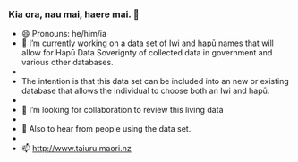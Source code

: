 ### Kia ora, nau mai, haere mai. 👋
- 😄 Pronouns: he/him/ia
- 🔭 I’m currently working on a data set of Iwi and hapū names that will allow for Hapū Data Soverignty of collected data in government and various other databases.
- 
- The intention is that this data set can be included into an new or existing database that allows the individual to choose both an Iwi and hapū.
- 
- 🤔 I’m looking for collaboration to review this living data
- 
- 👯 Also to hear from people using the data set.
- 
- 📫 http://www.taiuru.maori.nz
<!--
**ktaiuru/ktaiuru** is a ✨ _special_ ✨ repository because its `README.md` (this file) appears on your GitHub profile.

Here are some ideas to get you started:
- 🤔 I’m looking for help with ...
- 💬 Ask me about ...


- ⚡ Fun fact: ...
- 🌱 I’m currently learning ...
-->
